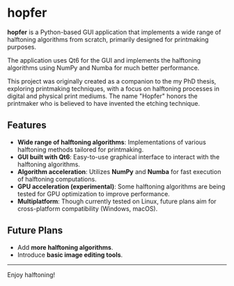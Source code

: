 # hopfer

**hopfer** is a Python-based GUI application that implements a wide range of halftoning algorithms from scratch, primarily designed for printmaking purposes.

The application uses Qt6 for the GUI and implements the halftoning algorithms using NumPy and Numba for much better performance.

This project was originally created as a companion to the my PhD thesis, exploring printmaking techniques, with a focus on halftoning processes in digital and physical print mediums. The name "Hopfer" honors the printmaker who is believed to have invented the etching technique.

## Features

- **Wide range of halftoning algorithms**: Implementations of various halftoning methods tailored for printmaking.
- **GUI built with Qt6**: Easy-to-use graphical interface to interact with the halftoning algorithms.
- **Algorithm acceleration**: Utilizes **NumPy** and **Numba** for fast execution of halftoning computations.
- **GPU acceleration (experimental)**: Some halftoning algorithms are being tested for GPU optimization to improve performance.
- **Multiplatform**: Though currently tested on Linux, future plans aim for cross-platform compatibility (Windows, macOS).

## Future Plans

- Add **more halftoning algorithms**.
- Introduce **basic image editing tools**.

---

Enjoy halftoning!
